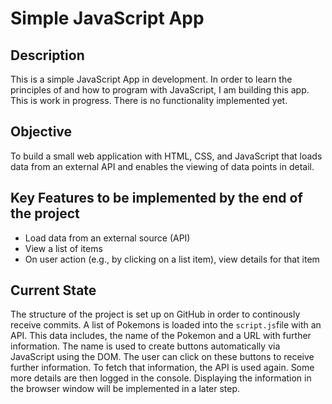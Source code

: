 # Simple JavaScript App
## Description
This is a simple JavaScript App in development. In order to learn the principles of and how to program with JavaScript, I am building this app. This is work in progress. There is no functionality implemented yet.

## Objective
To build a small web application with HTML, CSS, and JavaScript that loads data from an external API and enables the viewing of data points in detail.

## Key Features to be implemented by the end of the project
- Load data from an external source (API)
- View a list of items
- On user action (e.g., by clicking on a list item), view details for that item

## Current State
The structure of the project is set up on GitHub in order to continously receive commits.
A list of Pokemons is loaded into the `script.js`file with an API. This data includes, the name of the Pokemon and a URL with further information. The name is used to create buttons automatically via JavaScript using the DOM. The user can click on these buttons to receive further information. To fetch that information, the API is used again. Some more details are then logged in the console. Displaying the information in the browser window will be implemented in a later step.